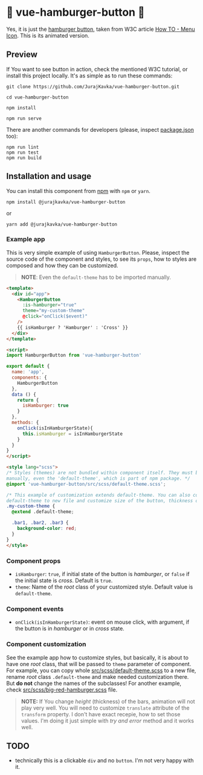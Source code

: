 # :hamburger: vue-hamburger-button :hamburger:
Yes, it is just the [hamburger button](https://en.wikipedia.org/wiki/Hamburger_button), taken from W3C article [How TO - Menu Icon](https://www.w3schools.com/howto/howto_css_menu_icon.asp). This is its animated version.

## Preview
If You want to see button in action, check the mentioned W3C tutorial, or install this project locally. It's as simple as to run these commands:

```
git clone https://github.com/JurajKavka/vue-hamburger-button.git
``` 
```
cd vue-hamburger-button
```
```
npm install
```

```
npm run serve
```

There are another commands for developers (please, inspect [package.json](package.json) too):
```
npm run lint
npm run test
npm run build
```

## Installation and usage
You can install this component from [npm](https://www.npmjs.com/) with `npm` or `yarn`.
```
npm install @jurajkavka/vue-hamburger-button
```
or
```
yarn add @jurajkavka/vue-hamburger-button
```

### Example app
This is very simple example of using `HamburgerButton`. Please, inspect the source code of the component and styles, to see its `props`, how to styles are composed and how they can be customized.

> **NOTE**: Even the `default-theme` has to be imported manually.

```html
<template>
  <div id="app">
    <HamburgerButton
      :is-hamburger="true"
      theme="my-custom-theme"
      @click="onClick($event)"
    />
    {{ isHamburger ? 'Hamburger' : 'Cross' }}
  </div>
</template>

<script>
import HamburgerButton from 'vue-hamburger-button'

export default {
  name: 'app',
  components: {
    HamburgerButton
  },
  data () {
    return {
      isHamburger: true
    }
  },
  methods: {
    onClick(isInHamburgerState){
      this.isHamburger = isInHamburgerState
    }
  }
}
</script>

<style lang="scss">
/* Styles (themes) are not bundled within component itself. They must be specified 
manually, even the 'default-theme', which is part of npm package. */
@import 'vue-hamburger-button/src/scss/default-theme.scss';

/* This example of customization extends default-theme. You can also copy whole
default-theme to new file and customize size of the button, thickness of the bars etc. */
.my-custom-theme {
  @extend .default-theme;

  .bar1, .bar2, .bar3 {
    background-color: red;
  }
}
</style>
```

### Component props
  - `isHamburger`: `true`, if initial state of the button is *hamburger*, or `false` if the initial state is *cross*. Default is `true`.
  - `theme`: Name of the *root* class of your customized style. Default value is `default-theme`.
  
  
### Component events
  - `onClick(isInHamburgerState)`: event on mouse click, with argument, if the button is in *hamburger* or in *cross* state.
  
### Component customization
See the example app how to customize styles, but basically, it is about to have one *root* class, that will be passed to `theme` parameter of component. For example, you can copy whole [src/scss/default-theme.scss](src/scss/default-theme.scss) to a new file, rename *root* class `.default-theme` and make needed customization there. But **do not** change the names of the subclasses!
For another example, check [src/scss/big-red-hamburger.scss](/src/scss/big-red-hamburger.scss) file.

> **NOTE:** If You change *height* (thickness) of the bars, animation will not play very well. You will need to customize `translate` attribute of the `transform` property. I don't have exact recepie, how to set those values. I'm doing it just simple with *try and error* method and it works well.


## TODO
  - technically this is a clickable `div` and no `button`.  I'm not very happy with it.
